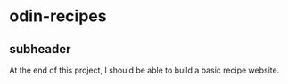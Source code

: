 # odin-recipes

## subheader 
At the end of this project, I should be able to build a basic recipe website. 